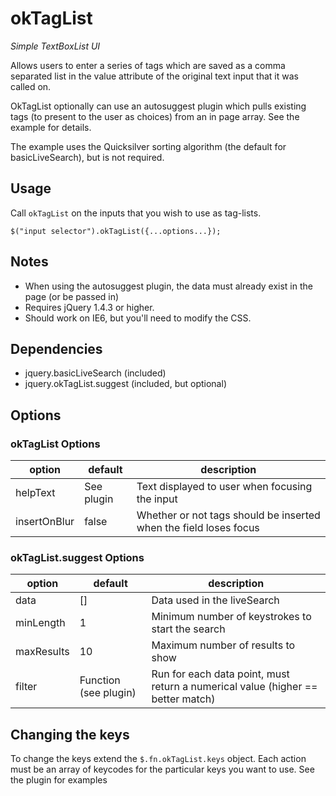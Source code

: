 # okTagList

*Simple TextBoxList UI* 

Allows users to enter a series of tags which are saved as a comma separated list
in the value attribute of the original text input that it was called on.

OkTagList optionally can use an autosuggest plugin which pulls existing tags
(to present to the user as choices) from an in page array. See the example for
details.

The example uses the Quicksilver sorting algorithm (the default for
basicLiveSearch), but is not required.

## Usage

Call `okTagList` on the inputs that you wish to use as tag-lists.

    $("input selector").okTagList({...options...});

## Notes

* When using the autosuggest plugin, the data must already exist in the page (or be passed in)
* Requires jQuery 1.4.3 or higher.
* Should work on IE6, but you'll need to modify the CSS.

## Dependencies

* jquery.basicLiveSearch (included)
* jquery.okTagList.suggest (included, but optional)

## Options

### okTagList Options

option           | default       | description
---------------- | ------------- | -------------
helpText         | See plugin    | Text displayed to user when focusing the input
insertOnBlur     | false         | Whether or not tags should be inserted when the field loses focus

### okTagList.suggest Options

option           | default                                | description
---------------- | -------------------------------------- | -------------
data             | []                                     | Data used in the liveSearch
minLength        | 1                                      | Minimum number of keystrokes to start the search
maxResults       | 10                                     | Maximum number of results to show
filter           | Function (see plugin)                  | Run for each data point, must return a numerical value (higher == better match)

## Changing the keys

To change the keys extend the `$.fn.okTagList.keys` object. Each action
must be an array of keycodes for the particular keys you want to use. See the
plugin for examples
